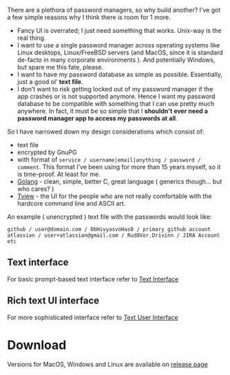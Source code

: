 There are a plethora of password managers, so why build another? I’ve got a few simple reasons why I think there is room for 1 more.
* Fancy UI is overrated; I just need something that works. Unix-way is the real thing.
* I want to use a single password manager across operating systems like Linux desktops, Linux/FreeBSD servers (and MacOS, since it is standard de-facto in many corporate environments ). And potentially Windows, but spare me this fate, please.
*  I want to have my password database as simple as possible. Essentially, just a good ol’ **text file**.
* I don’t want to risk getting locked out of my password manager if the app crashes or is not supported anymore. Hence I want my password database to be compatible with something that I can use pretty much anywhere. In fact, it must be so simple that I **shouldn't ever need a password manager app to access my passwords at all**.

So I have narrowed down my design considerations which consist of:
* text file
* encrypted by GnuPG
* with format of `service / username|email|anything / password / comment`. This format I’ve been using for more than 15 years myself, so it is time-proof. At least for me.
* [Golang](https://golang.org/) - clean, simple, better C, great language ( generics though... but who cares? )
* [Tview](https://github.com/rivo/tview) - the UI for the people who are not really comfortable with the hardcore command line and ASCII art.

An example ( unencrypted ) text file with the passwords would look like:
```
github / user@domain.com / ObHivyasvoHas0 / primary github account
atlassian / user+atlassian@gmail.com / Rud8Vor.Drivinn / JIRA Account etc
```

## Text interface

For basic prompt-based text interface refer to [Text Interface](textview.md)

## Rich text UI interface

For more sophisticated interface refer to [Text User Interface](tview.md)

# Download

Versions for MacOS, Windows and Linux are available on [release page](https://github.com/jdevelop/ezpwd/releases/)
